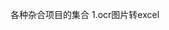 <!--
 * @Author: bob
 * @Date: 2022-04-10 17:42:42
 * @LastEditors: bob
 * @LastEditTime: 2022-04-10 17:56:36
 * @FilePath: \test_git\README.md
 * @Description: 
 * 
 * Copyright (c) 2022 by bob, All Rights Reserved. 
-->

各种杂合项目的集合
1.ocr图片转excel
